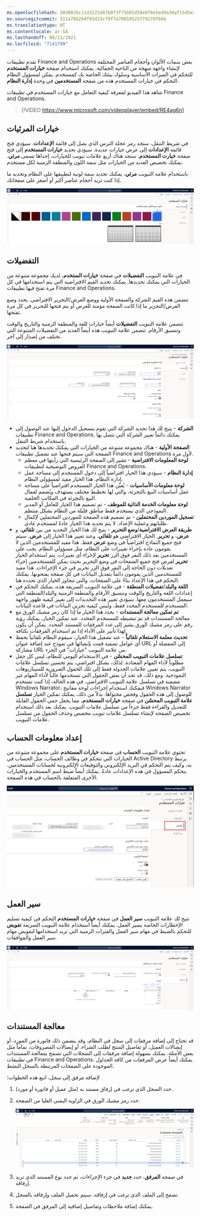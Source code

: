 ```yaml
---
ms.openlocfilehash: 50d802bc11d3225d87b0f3f75b85d58e8f8e5ed9a38af15d5e268f86b65d5ab0
ms.sourcegitcommit: 511a76b204f93d23cf9f7a70059525f79170f6bb
ms.translationtype: HT
ms.contentlocale: ar-SA
ms.lasthandoff: 08/11/2021
ms.locfileid: "7141799"
---
```

تقدم تطبيقات Finance and Operations بعض سمات الألوان وأحجام العناصر المختلفة لإنشاء واجهة مبهجة من الناحية الجمالية. يمكنك استخدام صفحة **خيارات المستخدم** للتحكم في الميزات الأساسية وسلوك بيئتك الخاصة بك كمستخدم. يمكن لمسؤول النظام التحكم في خيارات المستخدم هذه من صفحة **المستخدمين** في وحدة **إدارة النظام**.

شاهد هذا الفيديو لمعرفة كيفية التعامل مع خيارات المستخدم في تطبيقات Finance and Operations.

 > [!VIDEO https://www.microsoft.com/videoplayer/embed/RE4ag6n] 

## <a name="visual-options"></a>خيارات المرئيات

في شريط التنقل، ستجد رمز عجلة الترس الذي يصل إلى قائمة **الإعدادات**. سيؤدي فتح قائمة **الإعدادات** إلى عرض خيارات عديدة. سيؤدي تحديد **خيارات المستخدم** إلى فتح صفحة **خيارت المستخدم**. ستجد هناك أربع علامات تبويب للخيارات، إحداها تسمى **مرئي**. يمكنك تخصيص العديد من الخيارات مثل سمة اللون والمنطقة الزمنية لكل مستخدم.

باستخدام علامة التبويب **مرئي**، يمكنك تحديد سمة لونية لتطبيقها على النظام وتحديد ما إذا كنت تريد أحجام عناصر أكبر أو أصغر على صفحاتك. 
 
[ ![لقطة شاشة لعلامة تبويب الخيار مرئي لخيارات المستخدم.](../media/visual-1.png) ](../media/visual-1.png#lightbox)

## <a name="preferences"></a>التفضيلات 

في علامة التبويب **التفضيلات** في صفحة **خيارات الستخدم**، لديك مجموعة متنوعة من الخيارات التي يمكنك تحديدها. يمكنك تحديد القيم الافتراضية التي يتم استخدامها في كل مرة تفتح فيها تطبيقات Finance and Operations. 

تتضمن هذه القيم الشركة والصفحة الأولية ووضع العرض/التحرير الافتراضي.  يحدد وضع العرض/التحرير ما إذا كانت الصفحة مؤمنة للعرض أو يتم فتحها للتحرير في كل مرة تفتحها.

تتضمن علامة التبويب **التفضيلات** أيضاً خيارات للغة والمنطقة الزمنية والتاريخ والوقت وتنسيق الأرقام. تتضمن علامة التبويب هذه أيضاً العديد من التفضيلات المتنوعة التي تختلف من إصدار إلى آخر.
 
[ ![لقطة شاشة لخيار التفضيلات في خيارات المستخدم.](../media/preferences-1.png) ](../media/preferences-1.png#lightbox)

- **الشركة** - يتيح لك هذا تحديد الشركة التي تقوم بتسجيل الدخول إليها عند الوصول إلى تطبيقات Finance and Operations. يمكنك دائماً تغيير الشركة التي تتصل بها باستخدام شريط التنقل. 
- **الصفحة الأولية** - هناك مجموعة متنوعة من الخيارات التي يمكنك تحديدها هنا لتحديد الصفحة التي سيتم فتحها عند تشغيل تطبيقات Finance and Operations لأول مرة.
    - **لوحة المعلومات الافتراضية** - تشير إلى الصفحة الرئيسية التي رأيتها في معظم العروض التوضيحية لتطبيقات Finance and Operations.
    - **إدارة النظام** - سيؤدي هذا الخيار افتراضياً إلى دخول المستخدم إلى مساحة عمل إدارة النظام. هذا الخيار مفيد لمسؤولي النظام.
    - **لوحة معلومات الأساسيات** - يُعيِّن هذا الخيار المستخدم افتراضياً على مساحة عمل أساسيات البيع بالتجزئة، والتي لها تخطيط مختلف يستهدف ويُصمم لعمال البيع بالتجزئة في المكاتب الخلفية.
    - **لوحة معلومات الخدمة الذاتية للموظف** - تم تصميم هذا الخيار للعامل أو المدير النموذجي الذي يستخدم فقط مناطق قليلة من النظام بشكل منتظم.
    - **تسجيل الموردين المحتملين** - تم تصميم هذه الصفحة للموردين المحتملين لإكمال طلباتهم وعملية الإعداد. لا يتم تحديد هذا الخيار عادةً لمستخدم عادي.
- **طريقة العرض الافتراضية**/**وضع التحرير** - يتيح لك هذا الخيار التحديد من بين **تلقائي**، و **عرض**، و **تحرير**. الخيار الافتراضي هو **تلقائي**. وعند تغيير هذا الخيار إلى **عرض**، سيتم فتح جميع النماذج افتراضياً في وضع **عرض** فقط. هذا مفيد للمستخدمين الذين لا يقومون عادة بإجراء تغييرات على النظام، مثل مسؤولي النظام. يجب على المستخدمين بعد ذلك النقر فوق الزر **تحرير** لإجراء أي تغييرات. يتم استخدام الخيار **تحرير** لفرض فتح جميع الصفحات في وضع التحرير بحيث يمكن للمستخدمين إجراء تعديلات دون الحاجة إلى النقر فوق الزر تحرير في جزء الإجراءات. هذا مفيد للمستخدمين الذين يقومون دائماً بتعديل البيانات في كل صفحة يفتحونها. يمكنك التحكم في هذا الإعداد بناءً على الصفحات، والتي تتجاوز الخيار الذي تحدده هنا.
- **اللغة والبلد**/**تفضيلات المنطقة** - في علامة التبويب السريعة هذه، يمكنك التحكم في إعدادات اللغة والتاريخ والوقت وتنسيق الأرقام والمنطقة الزمنية والبلد/المنطقة التي سيعمل المستخدمون معها. سيؤدي تغيير هذه التحديدات إلى تغيير كيفية ظهور واجهة المستخدم للمستخدم المحدد فقط، وليس كيفية تخزين البيانات في قاعدة البيانات.
- **تم تمكين معالجة المستندات** - يحدد هذا الخيار ما إذا كان رمز مشبك الورق مع معالجة المستندات قد تم تنشيطه للمستخدم المحدد. عند تمكين الخيار، يمكنك رؤية رقم على رمز مشبك الورق يشير إلى عدد المرفقات للمستند المحدد. يمكن أن يكون لهذا تأثير على الأداء إذا تم استخدام المرفقات بكثافة.
- **تحديث معلمة الاستعلام تلقائياً** - عند تشغيل هذا الخيار، سيقوم النظام تلقائياً بحفظ أي عوامل تصفية قمت بإنشائها في نموذج عند إضافة عنوان URL إلى المفضلة أو مشاركة URL من علامة التبويب "خيارات" في الجزء.
- **تسلسل علامات التبويب المحسّن** - في الاستخدام اليومي للنظام، ليس كل حقل مطلوباً لأداء المهام المعتادة. لذلك، بشكل افتراضي، يتم تحسين تسلسل علامات التبويب. يتم تعيين علامات الجدولة فقط إلى تلك الحقول الضرورية للسيناريوهات النموذجية. ومع ذلك، قد تجد أن بعض الحقول التي تستخدمها غالباً لأداء المهام غير مضمنة في تسلسل علامة التبويب الافتراضي. في هذه الحالة، إذا كنت تستخدم Windows Narrator، فيمكنك استخدام إجراءات لوحة مفاتيح Windows Narrator للوصول إلى هذه الحقول وفحص محتواها. بدلاً من ذلك، يمكنك تمكين الخيار **تسلسل علامة التبويب المحسّن** في صفحة **خيارات المستخدم**، مما يجعل جمي الحقول القابلة للتعديل والقراءة فقط جزءاً من تسلسل علامات التبويب. يمكنك بعد ذلك استخدام تخصيص الصفحة لإنشاء تسلسل علامات تبويب مخصص وحذف الحقول من تسلسل علامات التبويب.

## <a name="set-up-account-information"></a>إعداد معلومات الحساب 

تحتوي علامة التبويب **الحساب** في صفحة **خيارات المستخدم** على مجموعة متنوعة من الخيارات التي تتحكم في وظائف الحساب، مثل الحساب في Active Directory يرتبط به، وكيف يتم التحكم في البريد الإلكتروني والتوقيعات الإلكترونية لحسابات المستخدمين. يتحكم المسؤول في هذه الإعدادات عادةً. يمكنك أيضاً ضبط اسم المستخدم والخيارات الأخرى المتعلقة بالحساب في هذه الصفحة.
 
[ ![لقطة شاشة لخيار الحساب في صفحة خيارات المستخدم.](../media/account-1.png) ](../media/account-1.png#lightbox)

## <a name="workflow"></a>سير العمل 

تتيح لك علامة التبويب **سير العمل** في صفحة **خيارات المستخدم** التحكم في كيفية تسليم الإخطارات الخاصة بسير العمل. يمكنك أيضاً استخدام علامة التبويب السريعة **تفويض** للتحكم بالضبط في مهام سير العمل والفترات الزمنية التي تريد استخدامها لتفويض مهام سير العمل والموافقات.
 
[ ![لقطة شاشة لخيار سير العمل في صفحة خيارات المستخدم.](../media/workflow-1.png) ](../media/workflow-1.png#lightbox)

## <a name="document-handling"></a>معالجة المستندات
قد تحتاج إلى إضافة مرفقات إلى سجل في النظام، وقد يتضمن ذلك فاتورة من المورد، أو إيصالات العميل، أو تفاصيل المنتج لطلب الشراء، أو إيصالات المصروفات، تماماً مثل بعض الأمثلة. يمكنك بسهولة إضافة مرفقات إلى السجلات التي تسمح بمعالجة المستندات في تطبيقات Finance and Operations. يمكنك أيضاً عرض المرفقات من كافة الجداول الموجودة على الصفحات المرتبطة بالسجل النشط. 

لإضافة مرفق إلى سجل، اتبع هذه الخطوات؛

1.  حدد السجل الذي ترغب في إرفاق مستند به (مثل عميل أو فاتورة أو مورد).
1.  حدد رمز مشبك الورق في الزاوية اليمنى العليا من الصفحة. 
 
    [ ![لقطة شاشة لرمز مشبك الورق لإرفاق مستند.](../media/attachment-ss.png) ](../media/attachment-ss.png#lightbox)

1.  في صفحة **المرفق**، حدد **جديد** في جزء الإجراءات، ثم حدد نوع المستند الذي تريد إرفاقه. 
1.  تصفح إلى الملف الذي ترغب في إرفاقه. سيتم تحميل الملف وإرفاقه بالسجل. 
1.  يمكنك إضافة ملاحظات وتفاصيل إضافية إلى المرفق في الصفحة.  